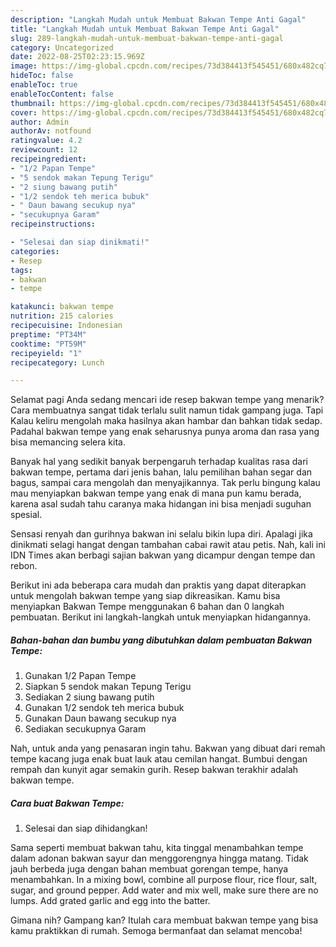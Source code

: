 ```yaml
---
description: "Langkah Mudah untuk Membuat Bakwan Tempe Anti Gagal"
title: "Langkah Mudah untuk Membuat Bakwan Tempe Anti Gagal"
slug: 289-langkah-mudah-untuk-membuat-bakwan-tempe-anti-gagal
category: Uncategorized
date: 2022-08-25T02:23:15.969Z
image: https://img-global.cpcdn.com/recipes/73d384413f545451/680x482cq70/bakwan-tempe-foto-resep-utama.jpg
hideToc: false
enableToc: true
enableTocContent: false
thumbnail: https://img-global.cpcdn.com/recipes/73d384413f545451/680x482cq70/bakwan-tempe-foto-resep-utama.jpg
cover: https://img-global.cpcdn.com/recipes/73d384413f545451/680x482cq70/bakwan-tempe-foto-resep-utama.jpg
author: Admin
authorAv: notfound
ratingvalue: 4.2
reviewcount: 12
recipeingredient:
- "1/2 Papan Tempe"
- "5 sendok makan Tepung Terigu"
- "2 siung bawang putih"
- "1/2 sendok teh merica bubuk"
- " Daun bawang secukup nya"
- "secukupnya Garam"
recipeinstructions:

- "Selesai dan siap dinikmati!"
categories:
- Resep
tags:
- bakwan
- tempe

katakunci: bakwan tempe 
nutrition: 215 calories
recipecuisine: Indonesian
preptime: "PT34M"
cooktime: "PT59M"
recipeyield: "1"
recipecategory: Lunch

---
```



Selamat pagi Anda sedang mencari ide resep bakwan tempe yang menarik? Cara membuatnya sangat tidak terlalu sulit namun tidak gampang juga. Tapi Kalau keliru mengolah maka hasilnya akan hambar dan bahkan tidak sedap. Padahal bakwan tempe yang enak seharusnya punya aroma dan rasa yang bisa memancing selera kita.


Banyak hal yang sedikit banyak berpengaruh terhadap kualitas rasa dari bakwan tempe, pertama dari jenis bahan, lalu pemilihan bahan segar dan bagus, sampai cara mengolah dan menyajikannya. Tak perlu bingung kalau mau menyiapkan bakwan tempe yang enak di mana pun kamu berada, karena asal sudah tahu caranya maka hidangan ini bisa menjadi suguhan spesial.

Sensasi renyah dan gurihnya bakwan ini selalu bikin lupa diri. Apalagi jika dinikmati selagi hangat dengan tambahan cabai rawit atau petis. Nah, kali ini IDN Times akan berbagi sajian bakwan yang dicampur dengan tempe dan rebon.


Berikut ini ada beberapa cara mudah dan praktis yang dapat diterapkan untuk mengolah bakwan tempe yang siap dikreasikan. Kamu bisa menyiapkan Bakwan Tempe menggunakan 6 bahan dan 0 langkah pembuatan. Berikut ini langkah-langkah untuk menyiapkan hidangannya.

<!--inarticleads1-->

##### Bahan-bahan dan bumbu yang dibutuhkan dalam pembuatan Bakwan Tempe:

1. Gunakan 1/2 Papan Tempe
1. Siapkan 5 sendok makan Tepung Terigu
1. Sediakan 2 siung bawang putih
1. Gunakan 1/2 sendok teh merica bubuk
1. Gunakan  Daun bawang secukup nya
1. Sediakan secukupnya Garam


Nah, untuk anda yang penasaran ingin tahu. Bakwan yang dibuat dari remah tempe kacang juga enak buat lauk atau cemilan hangat. Bumbui dengan rempah dan kunyit agar semakin gurih. Resep bakwan terakhir adalah bakwan tempe. 

<!--inarticleads2-->

##### Cara buat Bakwan Tempe:


1. Selesai dan siap dihidangkan!

Sama seperti membuat bakwan tahu, kita tinggal menambahkan tempe dalam adonan bakwan sayur dan menggorengnya hingga matang. Tidak jauh berbeda juga dengan bahan membuat gorengan tempe, hanya menambahkan. In a mixing bowl, combine all purpose flour, rice flour, salt, sugar, and ground pepper. Add water and mix well, make sure there are no lumps. Add grated garlic and egg into the batter. 

Gimana nih? Gampang kan? Itulah cara membuat bakwan tempe yang bisa kamu praktikkan di rumah. Semoga bermanfaat dan selamat mencoba!

